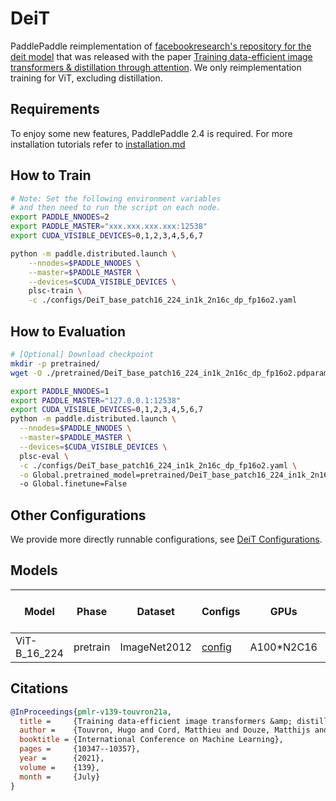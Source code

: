 # DeiT

PaddlePaddle reimplementation of [facebookresearch's repository for the deit model](https://github.com/facebookresearch/deit) that was released with the paper [Training data-efficient image transformers &amp; distillation through attention](https://arxiv.org/abs/2012.12877). We only reimplementation training for ViT, excluding distillation.

## Requirements
To enjoy some new features, PaddlePaddle 2.4 is required. For more installation tutorials 
refer to [installation.md](../../../tutorials/get_started/installation.md)

## How to Train

```bash
# Note: Set the following environment variables 
# and then need to run the script on each node.
export PADDLE_NNODES=2
export PADDLE_MASTER="xxx.xxx.xxx.xxx:12538"
export CUDA_VISIBLE_DEVICES=0,1,2,3,4,5,6,7

python -m paddle.distributed.launch \
    --nnodes=$PADDLE_NNODES \
    --master=$PADDLE_MASTER \
    --devices=$CUDA_VISIBLE_DEVICES \
    plsc-train \
    -c ./configs/DeiT_base_patch16_224_in1k_2n16c_dp_fp16o2.yaml
```

## How to Evaluation

```bash
# [Optional] Download checkpoint
mkdir -p pretrained/
wget -O ./pretrained/DeiT_base_patch16_224_in1k_2n16c_dp_fp16o2.pdparams https://plsc.bj.bcebos.com/models/deit/v2.4/DeiT_base_patch16_224_in1k_2n16c_dp_fp16o2.pdparams

```

```bash
export PADDLE_NNODES=1
export PADDLE_MASTER="127.0.0.1:12538"
export CUDA_VISIBLE_DEVICES=0,1,2,3,4,5,6,7
python -m paddle.distributed.launch \
  --nnodes=$PADDLE_NNODES \
  --master=$PADDLE_MASTER \
  --devices=$CUDA_VISIBLE_DEVICES \
  plsc-eval \
  -c ./configs/DeiT_base_patch16_224_in1k_2n16c_dp_fp16o2.yaml \
  -o Global.pretrained_model=pretrained/DeiT_base_patch16_224_in1k_2n16c_dp_fp16o2
  -o Global.finetune=False
```

## Other Configurations
We provide more directly runnable configurations, see [DeiT Configurations](./configs/).


## Models

| Model        | Phase    | Dataset      | Configs                                                      | GPUs      | Img/sec | Top1 Acc | Pre-trained checkpoint                                       | Fine-tuned checkpoint                                        | Log                                                          |
| ------------ | -------- | ------------ | ------------------------------------------------------------ | --------- | ------- | -------- | ------------------------------------------------------------ | ------------------------------------------------------------ | ------------------------------------------------------------ |
| ViT-B_16_224 | pretrain | ImageNet2012 | [config](./configs/DeiT_base_patch16_224_in1k_2n16c_dp_fp16o2.yaml) | A100*N2C16 | 6514    | 0.81831  | [download](https://plsc.bj.bcebos.com/models/deit/v2.4/DeiT_base_patch16_224_in1k_2n16c_dp_fp16o2.pdparams) | -                                                            | [log](https://plsc.bj.bcebos.com/models/deit/v2.4/DeiT_base_patch16_224_in1k_2n16c_dp_fp16o2.log) |



## Citations

```bibtex
@InProceedings{pmlr-v139-touvron21a,
  title =     {Training data-efficient image transformers &amp; distillation through attention},
  author =    {Touvron, Hugo and Cord, Matthieu and Douze, Matthijs and Massa, Francisco and Sablayrolles, Alexandre and Jegou, Herve},
  booktitle = {International Conference on Machine Learning},
  pages =     {10347--10357},
  year =      {2021},
  volume =    {139},
  month =     {July}
}
```
